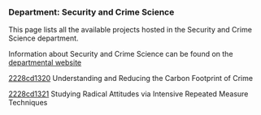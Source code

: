 ### Department: Security and Crime Science

This page lists all the available projects hosted in the Security and Crime Science department.

Information about Security and Crime Science can be found on the [departmental website](https://www.ucl.ac.uk/security-crime-science)

[2228cd1320](../projects/2228cd1320.md) Understanding and Reducing the Carbon Footprint of Crime

[2228cd1321](../projects/2228cd1321.md) Studying Radical Attitudes via Intensive Repeated Measure Techniques

